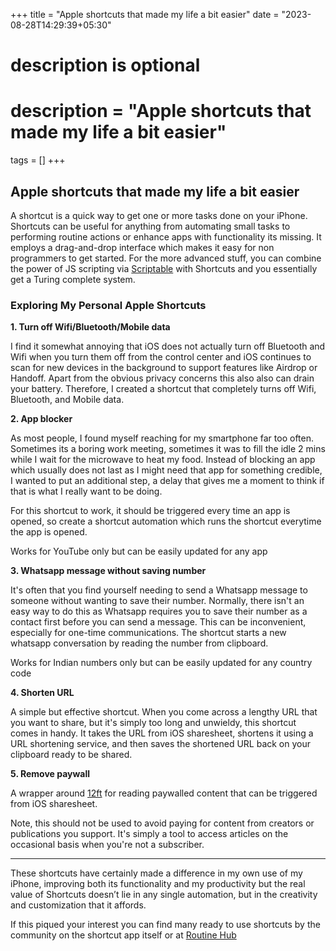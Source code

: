 +++
title = "Apple shortcuts that made my life a bit easier"
date = "2023-08-28T14:29:39+05:30"

#
# description is optional
#
# description = "Apple shortcuts that made my life a bit easier"

tags = []
+++

## Apple shortcuts that made my life a bit easier

A shortcut is a quick way to get one or more tasks done on your iPhone. Shortcuts can be useful for anything from automating small tasks to performing routine actions or enhance apps with functionality its missing. It employs a drag-and-drop interface which makes it easy for non programmers to get started. For the more advanced stuff, you can combine the power of JS scripting via [Scriptable](https://lex.page/d/0998a344-5e73-4c54-8e11-8c61f58e5810) with Shortcuts and you essentially get a Turing complete system. 

### Exploring My Personal Apple Shortcuts

**1. Turn off Wifi/Bluetooth/Mobile data**

I find it somewhat annoying that iOS does not actually turn off Bluetooth and Wifi when you turn them off from the control center and iOS continues to scan for new devices in the background to support features like Airdrop or Handoff. Apart from the obvious privacy concerns this also also can drain your battery. Therefore, I created a shortcut that completely turns off Wifi, Bluetooth, and Mobile data.

**2. App blocker**

As most people, I found myself reaching for my smartphone far too often. Sometimes its a boring work meeting, sometimes it was to fill the idle 2 mins while I wait for the microwave to heat my food. Instead of blocking an app which usually does not last as I might need that app for something credible, I wanted to put an additional step, a delay that gives me a moment to think if that is what I really want to be doing. 

For this shortcut to work, it should be triggered every time an app is opened, so create a shortcut automation which runs the shortcut everytime the app is opened.

Works for YouTube only but can be easily updated for any app

**3. Whatsapp message without saving number**

It's often that you find yourself needing to send a Whatsapp message to someone without wanting to save their number. Normally, there isn't an easy way to do this as Whatsapp requires you to save their number as a contact first before you can send a message. This can be inconvenient, especially for one-time communications. The shortcut starts a new whatsapp conversation by reading the number from clipboard.

Works for Indian numbers only but can be easily updated for any country code

**4. Shorten URL**

A simple but effective shortcut. When you come across a lengthy URL that you want to share, but it's simply too long and unwieldy, this shortcut comes in handy. It takes the URL from iOS sharesheet, shortens it using a URL shortening service, and then saves the shortened URL back on your clipboard ready to be shared. 

**5. Remove paywall**

A wrapper around [12ft](https://12ft.io/) for reading paywalled content that can be triggered from iOS sharesheet.

Note, this should not be used to avoid paying for content from creators or publications you support. It's simply a tool to access articles on the occasional basis when you're not a subscriber.

---
These shortcuts have certainly made a difference in my own use of my iPhone, improving both its functionality and my productivity but the real value of Shortcuts doesn’t lie in any single automation, but in the creativity and customization that it affords.

If this piqued your interest you can find many ready to use shortcuts by the community on the shortcut app itself or at [Routine Hub](https://routinehub.co/)

